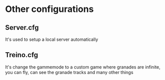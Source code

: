 # Other configurations

## Server.cfg

It's used to setup a local server automatically

## Treino.cfg

It's change the gammemode to a custom game where granades are infinite, you can fly, can see the granade tracks and many other things
